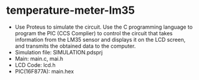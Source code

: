 # temperature-meter-lm35
- Use Proteus to simulate the circuit. Use the C programming language to program the PIC (CCS Complier) to control the circuit that takes information from the LM35 sensor and displays it on the LCD screen, and transmits the obtained data to the computer.
- Simulation file: SIMULATION.pdsprj
- Main: main.c, mai.h
- LCD Code: lcd.h
- PIC(16F877A): main.hex
